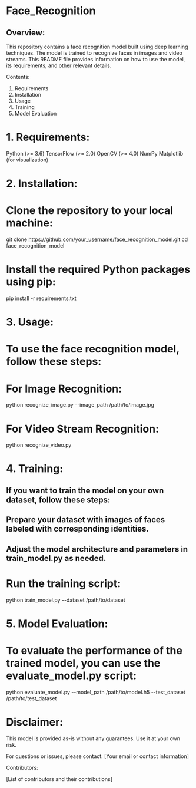 # Face_Recognition

## Overview:

This repository contains a face recognition model built using deep learning techniques. The model is trained to recognize faces in images and video streams. This README file provides information on how to use the model, its requirements, and other relevant details.

Contents:

1. Requirements
2. Installation
3. Usage
4. Training
5. Model Evaluation


# 1. Requirements:

Python (>= 3.6)
TensorFlow (>= 2.0)
OpenCV (>= 4.0)
NumPy
Matplotlib (for visualization)

# 2. Installation:

# Clone the repository to your local machine:

git clone https://github.com/your_username/face_recognition_model.git
cd face_recognition_model

# Install the required Python packages using pip:


pip install -r requirements.txt

# 3. Usage:

# To use the face recognition model, follow these steps:

# For Image Recognition:

python recognize_image.py --image_path /path/to/image.jpg

# For Video Stream Recognition:

python recognize_video.py

# 4. Training:

## If you want to train the model on your own dataset, follow these steps:

## Prepare your dataset with images of faces labeled with corresponding identities.

## Adjust the model architecture and parameters in train_model.py as needed.

# Run the training script:

python train_model.py --dataset /path/to/dataset

# 5. Model Evaluation:

# To evaluate the performance of the trained model, you can use the evaluate_model.py script:

python evaluate_model.py --model_path /path/to/model.h5 --test_dataset /path/to/test_dataset


# Disclaimer:

This model is provided as-is without any guarantees. Use it at your own risk.

For questions or issues, please contact: [Your email or contact information]

Contributors:

[List of contributors and their contributions]

